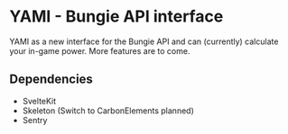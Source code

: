 # YAMI - Bungie API interface

YAMI as a new interface for the Bungie API and can (currently) calculate your in-game power. More features are to come.

## Dependencies
- SvelteKit
- Skeleton (Switch to CarbonElements planned)
- Sentry
